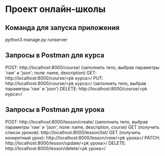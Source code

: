 # Проект онлайн-школы

## Команда для запуска приложения
python3 manage.py runserver

## Запросы в Postman для курса
POST: http://localhost:8000/course/ (заполнить тело, выбрав параметры 'raw' и 'json'; поля: name, description)
GET: http://localhost:8000/course/<pk курса>/
PUT: http://localhost:8000/course/<pk курса>/ (заполнить тело, выбрав параметры 'raw' и 'json')
DELETE: http://localhost:8000/course/<pk курса>/

## Запросы в Postman для урока
POST: http://localhost:8000/lesson/create/ (заполнить тело, выбрав параметры 'raw' и 'json', поля: name, description, course)
GET (получить список уроков): http://localhost:8000/lesson/list/ 
GET (получить конкретный урок): http://localhost:8000/lesson/view/<pk урока>/
PATCH: http://localhost:8000/lesson/update/<pk урока>/
DELETE: http://localhost:8000/lesson/delete/<pk урока>/
